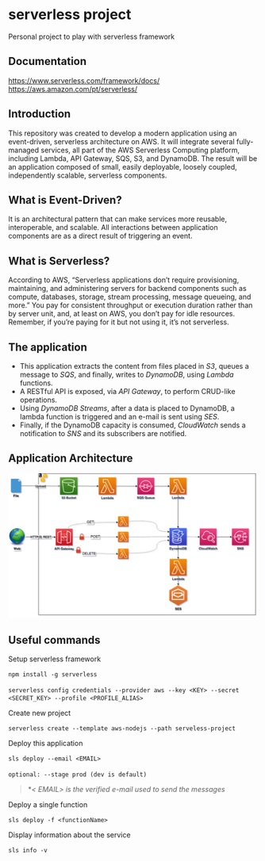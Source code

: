 # serverless project

Personal project to play with serverless framework

## Documentation
https://www.serverless.com/framework/docs/
https://aws.amazon.com/pt/serverless/

## Introduction
This repository was created to develop a modern application using an event-driven, serverless architecture on AWS. It will integrate several fully-managed services, all part of the AWS Serverless Computing platform, including Lambda, API Gateway, SQS, S3, and DynamoDB. The result will be an application composed of small, easily deployable, loosely coupled, independently scalable, serverless components.

## What is Event-Driven?
It is an architectural pattern that can make services more reusable, interoperable, and scalable. All interactions between application components are as a direct result of triggering an event.

## What is Serverless?
According to AWS, “Serverless applications don’t require provisioning, maintaining, and administering servers for backend components such as compute, databases, storage, stream processing, message queueing, and more.” You pay for consistent throughput or execution duration rather than by server unit, and, at least on AWS, you don’t pay for idle resources. Remember, if you’re paying for it but not using it, it’s not serverless.

## The application
- This application extracts the content from files placed in *S3*, queues a message to *SQS*, and finally, writes to *DynamoDB*, using *Lambda* functions.  
- A RESTful API is exposed, via *API Gateway*, to perform CRUD-like operations.  
- Using *DynamoDB Streams*, after a data is placed to DynamoDB, a lambda function is triggered and an e-mail is sent using *SES*.  
- Finally, if the DynamoDB capacity is consumed, *CloudWatch* sends a notification to *SNS* and its subscribers are notified.

## Application Architecture
<img src="images/diagram.png"> 

## Useful commands

Setup serverless framework
```
npm install -g serverless

serverless config credentials --provider aws --key <KEY> --secret <SECRET_KEY> --profile <PROFILE_ALIAS>
```

Create new project
```
serverless create --template aws-nodejs --path serveless-project
```

Deploy this application
```
sls deploy --email <EMAIL>

optional: --stage prod (dev is default)
```
>**< EMAIL> is the verified e-mail used to send the messages*


Deploy a single function
```
sls deploy -f <functionName>
```

Display information about the service
```
sls info -v
```
